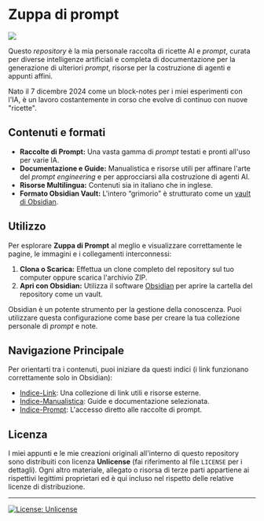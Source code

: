 # Zuppa di prompt

![](cover.jpg)

Questo *repository* è la mia personale raccolta di ricette AI e *prompt*, curata per diverse intelligenze artificiali e completa di documentazione per la generazione di ulteriori *prompt*, risorse per la costruzione di agenti e appunti affini.

Nato il 7 dicembre 2024 come un block-notes per i miei esperimenti con l'IA, è un lavoro costantemente in corso che evolve di continuo con nuove "ricette".

## Contenuti e formati

* **Raccolte di Prompt:** Una vasta gamma di *prompt* testati e pronti all'uso per varie IA.
* **Documentazione e Guide:** Manualistica e risorse utili per affinare l'arte del *prompt engineering* e per approcciarsi alla costruzione di agenti AI.
* **Risorse Multilingua:** Contenuti sia in italiano che in inglese.
* **Formato Obsidian Vault:** L'intero “grimorio” è strutturato come un [vault di Obsidian](https://obsidian.md). 

## Utilizzo

Per esplorare **Zuppa di Prompt** al meglio e visualizzare correttamente le pagine, le immagini e i collegamenti interconnessi:

1.  **Clona o Scarica:** Effettua un clone completo del repository sul tuo computer oppure scarica l'archivio ZIP.
2.  **Apri con Obsidian:** Utilizza il software [Obsidian](https://obsidian.md) per aprire la cartella del repository come un vault.

Obsidian è un potente strumento per la gestione della conoscenza. Puoi utilizzare questa configurazione come base per creare la tua collezione personale di *prompt* e note.

## Navigazione Principale

Per orientarti tra i contenuti, puoi iniziare da questi indici (i link funzionano correttamente solo in Obsidian):

* [Indice-Link](Indice-Link.md): Una collezione di link utili e risorse esterne.
* [Indice-Manualistica](Indice-Manualistica.md): Guide e documentazione selezionata.
* [Indice-Prompt](Indice-Prompt.md): L'accesso diretto alle raccolte di prompt.

## Licenza

I miei appunti e le mie creazioni originali all'interno di questo repository sono distribuiti con licenza **Unlicense** (fai riferimento al file `LICENSE` per i dettagli).
Ogni altro materiale, allegato o risorsa di terze parti appartiene ai rispettivi legittimi proprietari ed è qui incluso nel rispetto delle relative licenze di distribuzione.

---

[![License: Unlicense](https://img.shields.io/badge/license-Unlicense-blue.svg)](http://unlicense.org/)